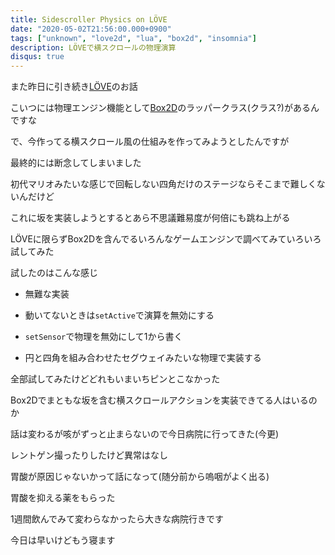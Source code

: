 ```yaml
---
title: Sidescroller Physics on LÖVE
date: "2020-05-02T21:56:00.000+0900"
tags: ["unknown", "love2d", "lua", "box2d", "insomnia"]
description: LÖVEで横スクロールの物理演算
disqus: true
---
```


また昨日に引き続き[LÖVE](https://love2d.org/)のお話

こいつには物理エンジン機能として[Box2D](https://box2d.org/)のラッパークラス(クラス?)があるんですな

で、今作ってる横スクロール風の仕組みを作ってみようとしたんですが

最終的には断念してしまいました

初代マリオみたいな感じで回転しない四角だけのステージならそこまで難しくないんだけど

これに坂を実装しようとするとあら不思議難易度が何倍にも跳ね上がる

LÖVEに限らずBox2Dを含んでるいろんなゲームエンジンで調べてみていろいろ試してみた

試したのはこんな感じ

- 無難な実装

- 動いてないときは`setActive`で演算を無効にする

- `setSensor`で物理を無効にして1から書く

- 円と四角を組み合わせたセグウェイみたいな物理で実装する

全部試してみたけどどれもいまいちピンとこなかった

Box2Dでまともな坂を含む横スクロールアクションを実装できてる人はいるのか

話は変わるが咳がずっと止まらないので今日病院に行ってきた(今更)

レントゲン撮ったりしたけど異常はなし

胃酸が原因じゃないかって話になって(随分前から嗚咽がよく出る)

胃酸を抑える薬をもらった

1週間飲んでみて変わらなかったら大きな病院行きです

今日は早いけどもう寝ます
